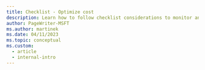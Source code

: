 ```yaml
---
title: Checklist - Optimize cost
description: Learn how to follow checklist considerations to monitor and optimize workloads by using the right resources and sizes.
author: PageWriter-MSFT
ms.author: martinek
ms.date: 04/11/2023
ms.topic: conceptual
ms.custom:
  - article
  - internal-intro
---
```

